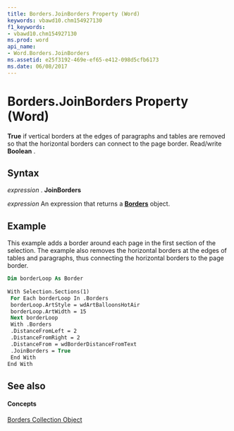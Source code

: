 ```yaml
---
title: Borders.JoinBorders Property (Word)
keywords: vbawd10.chm154927130
f1_keywords:
- vbawd10.chm154927130
ms.prod: word
api_name:
- Word.Borders.JoinBorders
ms.assetid: e25f3192-469e-ef65-e412-098d5cfb6173
ms.date: 06/08/2017
---
```



# Borders.JoinBorders Property (Word)

 **True** if vertical borders at the edges of paragraphs and tables are removed so that the horizontal borders can connect to the page border. Read/write **Boolean** .


## Syntax

 _expression_ . **JoinBorders**

 _expression_ An expression that returns a **[Borders](Word.borders.md)** object.


## Example

This example adds a border around each page in the first section of the selection. The example also removes the horizontal borders at the edges of tables and paragraphs, thus connecting the horizontal borders to the page border.


```vb
Dim borderLoop As Border 
 
With Selection.Sections(1) 
 For Each borderLoop In .Borders 
 borderLoop.ArtStyle = wdArtBalloonsHotAir 
 borderLoop.ArtWidth = 15 
 Next borderLoop 
 With .Borders 
 .DistanceFromLeft = 2 
 .DistanceFromRight = 2 
 .DistanceFrom = wdBorderDistanceFromText 
 .JoinBorders = True 
 End With 
End With
```


## See also


#### Concepts


[Borders Collection Object](Word.borders.md)

